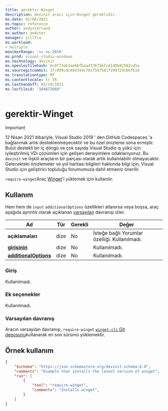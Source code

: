 ```yaml
---
title: gerektir-Winget
description: devinit aracı için-Winget gereklidir.
ms.date: 02/08/2021
ms.topic: reference
author: andysterland
ms.author: andster
manager: jillfra
ms.workload:
- multiple
monikerRange: '>= vs-2019'
ms.prod: visual-studio-windows
ms.technology: devinit
ms.openlocfilehash: 6c9f72eb1ae66fbaa4376716fcd140b92502cd5e
ms.sourcegitcommit: 3fc099cdc484344c781f597581f299729c6bfb10
ms.translationtype: MT
ms.contentlocale: tr-TR
ms.lasthandoff: 03/19/2021
ms.locfileid: "104672668"
---
```

# <a name="require-winget"></a>gerektir-Winget

> [!IMPORTANT]
> 12 Nisan 2021 itibariyle, Visual Studio 2019 ' den GitHub Codespaces 'a bağlanmak artık desteklenmeyecektir ve bu özel önizleme sona ermiştir. Bulut destekli bir iç döngü ve çok sayıda Visual Studio iş yükü için iyileştirilmiş VDı çözümleri için gelişen deneyimlere odaklanıyoruz. Bu `devinit` ve ilişkili araçların bir parçası olarak artık kullanılabilir olmayacaktır. Gelecekteki önizlemeler ve yol haritası bilgileri hakkında bilgi için, Visual Studio için geliştirici topluluğu forumumuza dahil etmeniz önerilir.

`require-winget`Araç [Winget](https://docs.microsoft.com/windows/package-manager/winget/)'i yüklemek için kullanılır. 
## <a name="usage"></a>Kullanım

Hem hem de `input` `additionalOptions` özellikleri atlanırsa veya boşsa, araç aşağıda ayrıntılı olarak açıklanan [varsayılan](#default-behavior) davranışı izler.

| Ad                                             | Tür   | Gerekli | Değer                                                                                |
|--------------------------------------------------|--------|----------|--------------------------------------------------------------------------------------|
| **açıklamaları**                                     | dize | No       | İsteğe bağlı Yorumlar özelliği. Kullanılmadı.                                                |
| [**girişinin**](#input)                              | dize | No       | Kullanılmadı.                                                                            |
| [**additionalOptions**](#additional-options)     | dize | No       | Kullanılmadı.                                                                            |

### <a name="input"></a>Giriş

Kullanılmadı.

### <a name="additional-options"></a>Ek seçenekler

Kullanılmadı.

### <a name="default-behavior"></a>Varsayılan davranış

Aracın varsayılan davranışı, `require-winget` [ `winget-cli` Git deposunu](https://github.com/microsoft/winget-cli)kullanarak en son sürümü yüklemektir.

## <a name="example-usage"></a>Örnek kullanım

```json
{
    "$schema": "https://json.schemastore.org/devinit.schema-6.0",
    "comments": "Example that installs the latest version of winget",
    "run": [
        {
            "tool": "require-winget",
            "comments": "Installs winget",
        }
    ]
}
```
